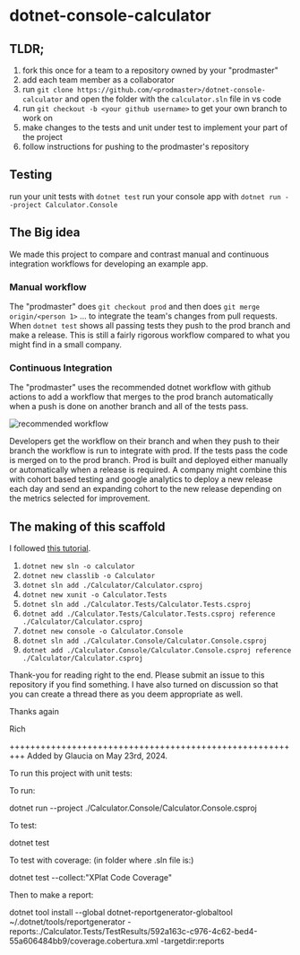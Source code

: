 # dotnet-console-calculator

## TLDR;

1. fork this once for a team to a repository owned by your "prodmaster"
1. add each team member as a collaborator
1. run `git clone https://github.com/<prodmaster>/dotnet-console-calculator` and open the folder with the `calculator.sln` file in vs code
1. run `git checkout -b <your github username>` to get your own branch to work on
1. make changes to the tests and unit under test to implement your part of the project
1. follow instructions for pushing to the prodmaster's repository

## Testing

run your unit tests with `dotnet test`
run your console app with `dotnet run --project Calculator.Console`

## The Big idea

We made this project to compare and contrast manual and continuous integration workflows for developing an example app. 

### Manual workflow

The "prodmaster" does `git checkout prod` and then does `git merge origin/<person 1>` ... to integrate the team's changes from pull requests. When `dotnet test` shows all passing tests they push to the prod branch and make a release. This is still a fairly rigorous workflow compared to what you might find in a small company.

### Continuous Integration

The "prodmaster" uses the recommended dotnet workflow with github actions to add a workflow that merges to the prod branch automatically when a push is done on another branch and all of the tests pass.  

![recommended workflow](/READMEImages/RecommendedWorkflows.PNG)

Developers get the workflow on their branch and when they push to their branch the workflow is run to integrate with prod. If the tests pass the code is merged on to the prod branch. Prod is built and deployed either manually or automatically when a release is required. A company might combine this with cohort based testing and google analytics to deploy a new release each day and send an expanding cohort to the new release depending on the metrics selected for improvement.

## The making of this scaffold

I followed [this tutorial](https://learn.microsoft.com/en-us/dotnet/core/testing/unit-testing-with-dotnet-test).

1. `dotnet new sln -o calculator`
1. `dotnet new classlib -o Calculator`
1. `dotnet sln add ./Calculator/Calculator.csproj`
1. `dotnet new xunit -o Calculator.Tests`
1. `dotnet sln add ./Calculator.Tests/Calculator.Tests.csproj`
1. `dotnet add ./Calculator.Tests/Calculator.Tests.csproj reference ./Calculator/Calculator.csproj`
1. `dotnet new console -o Calculator.Console`
1. `dotnet sln add ./Calculator.Console/Calculator.Console.csproj`
1. `dotnet add ./Calculator.Console/Calculator.Console.csproj reference ./Calculator/Calculator.csproj`

Thank-you for reading right to the end. Please submit an issue to this repository if you find something. I have also turned on discussion so that you can create a thread there as you deem appropriate as well.

Thanks again

Rich


+++++++++++++++++++++++++++++++++++++++++++++++++++++++++
Added by Glaucia on May 23rd, 2024. 

To run this project with unit tests:

To run:

dotnet run --project ./Calculator.Console/Calculator.Console.csproj

To test:

dotnet test

To test with coverage:  (in folder where .sln file is:)

dotnet test --collect:"XPlat Code Coverage"

Then to make a report:

dotnet tool install --global dotnet-reportgenerator-globaltool
~/.dotnet/tools/reportgenerator -reports:./Calculator.Tests/TestResults/592a163c-c976-4c62-bed4-55a606484bb9/coverage.cobertura.xml -targetdir:reports